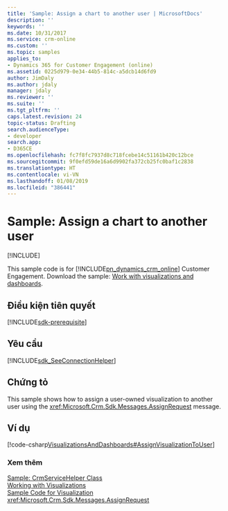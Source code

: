 ```yaml
---
title: 'Sample: Assign a chart to another user | MicrosoftDocs'
description: ''
keywords: ''
ms.date: 10/31/2017
ms.service: crm-online
ms.custom: ''
ms.topic: samples
applies_to:
- Dynamics 365 for Customer Engagement (online)
ms.assetid: 0225d979-0e34-44b5-814c-a5dcb14d6fd9
author: JimDaly
ms.author: jdaly
manager: jdaly
ms.reviewer: ''
ms.suite: ''
ms.tgt_pltfrm: ''
caps.latest.revision: 24
topic-status: Drafting
search.audienceType:
- developer
search.app:
- D365CE
ms.openlocfilehash: fc7f8fc7937d8c718fcebe14c51161b420c12bce
ms.sourcegitcommit: 9f0efd59de16a6d9902fa372cb25fc0baf1c2838
ms.translationtype: HT
ms.contentlocale: vi-VN
ms.lasthandoff: 01/08/2019
ms.locfileid: "386441"
---
```

# <a name="sample-assign-a-chart-to-another-user"></a>Sample: Assign a chart to another user

[!INCLUDE[](../../includes/cc_applies_to_update_9_0_0.md)]

This sample code is for [!INCLUDE[pn_dynamics_crm_online](../../includes/pn-dynamics-crm-online.md)] Customer Engagement. Download the sample: [Work with visualizations and dashboards](https://code.msdn.microsoft.com/Samples-of-visualizations-027f7480). 

## <a name="prerequisites"></a>Điều kiện tiên quyết
[!INCLUDE[sdk-prerequisite](../../includes/sdk-prerequisite.md)]
  
## <a name="requirements"></a>Yêu cầu  
[!INCLUDE[sdk_SeeConnectionHelper](../../includes/sdk-seeconnectionhelper.md)]
  
## <a name="demonstrates"></a>Chứng tỏ  
 This sample shows how to assign a user-owned visualization to another user using the <xref:Microsoft.Crm.Sdk.Messages.AssignRequest> message.  
  
## <a name="example"></a>Ví dụ  
 [!code-csharp[VisualizationsAndDashboards#AssignVisualizationToUser](../../snippets/csharp/CRMV8/visualizationsanddashboards/cs/assignvisualizationtouser.cs#assignvisualizationtouser)]  
  
### <a name="see-also"></a>Xem thêm  
 [Sample: CrmServiceHelper Class](../org-service/helper-code-serverconnection-class.md)   
 [Working with Visualizations](view-data-with-visualizations-charts.md)   
 [Sample Code for Visualization](sample-code-charts-visualizations.md)   
 <xref:Microsoft.Crm.Sdk.Messages.AssignRequest>
